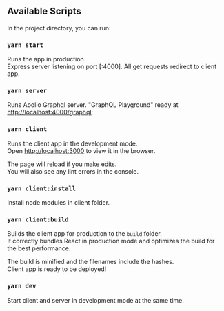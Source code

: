 ## Available Scripts

In the project directory, you can run:

### `yarn start`

Runs the app in production. </br>
Express server listening on port [:4000]. All get requests redirect to client app.

### `yarn server`

Runs Apollo Graphql server.
"GraphQL Playground" ready at [http://localhost:4000/graphql](http://localhost:4000/graphql);

### `yarn client`

Runs the client app in the development mode.<br />
Open [http://localhost:3000](http://localhost:3000) to view it in the browser.

The page will reload if you make edits.<br />
You will also see any lint errors in the console.

### `yarn client:install`

Install node modules in client folder.

### `yarn client:build`

Builds the client app for production to the `build` folder.<br />
It correctly bundles React in production mode and optimizes the build for the best performance.

The build is minified and the filenames include the hashes.<br />
Client app is ready to be deployed!

### `yarn dev`

Start client and server in development mode at the same time.
